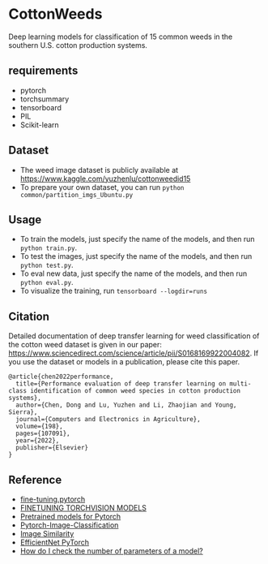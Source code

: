 # CottonWeeds
Deep learning models for classification of 15 common weeds in the southern U.S. cotton production systems.

## requirements
- pytorch
- torchsummary 
- tensorboard  
- PIL
- Scikit-learn


## Dataset
- The weed image dataset is publicly available at https://www.kaggle.com/yuzhenlu/cottonweedid15
- To prepare your own dataset, you can run `python common/partition_imgs_Ubuntu.py`

## Usage
- To train the models, just specify the name of the models, and then run `python train.py`.
- To test the images,  just specify the name of the models, and then run `python test.py`.
- To eval new data,  just specify the name of the models, and then run `python eval.py`.
- To visualize the training, run `tensorboard --logdir=runs`


## Citation
Detailed documentation of deep transfer learning for weed classification of the cotton weed dataset is given in our paper: https://www.sciencedirect.com/science/article/pii/S0168169922004082. If you use the dataset or models in a publication, please cite this paper.
```
@article{chen2022performance,
  title={Performance evaluation of deep transfer learning on multi-class identification of common weed species in cotton production systems},
  author={Chen, Dong and Lu, Yuzhen and Li, Zhaojian and Young, Sierra},
  journal={Computers and Electronics in Agriculture},
  volume={198},
  pages={107091},
  year={2022},
  publisher={Elsevier}
}
```


## Reference
- [fine-tuning.pytorch](https://github.com/meliketoy/fine-tuning.pytorch#fine-tuningpytorch)
- [FINETUNING TORCHVISION MODELS](https://pytorch.org/tutorials/beginner/finetuning_torchvision_models_tutorial.html)
- [Pretrained models for Pytorch](https://github.com/Cadene/pretrained-models.pytorch)
- [Pytorch-Image-Classification](https://github.com/anilsathyan7/pytorch-image-classification)
- [Image Similarity](https://github.com/ryanfwy/image-similarity)
- [EfficientNet PyTorch](https://github.com/lukemelas/EfficientNet-PyTorch)
- [How do I check the number of parameters of a model?](https://discuss.pytorch.org/t/how-do-i-check-the-number-of-parameters-of-a-model/4325/9)
